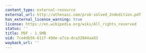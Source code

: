 ```yaml
---
content_type: external-resource
external_url: http://athenasc.com/prob-solved_2ndedition.pdf
has_external_license_warning: true
license: https://en.wikipedia.org/wiki/All_rights_reserved
status: ''
title: PDF - 1.5MB
uid: 7ca4db56-611f-49de-a7ca-dca32044aa93
wayback_url: ''
---
```

